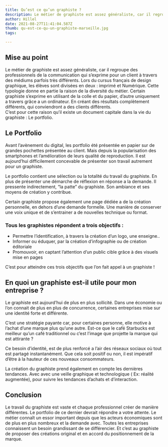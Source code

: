 ```yaml
---
title: Qu’est ce qu’un graphiste ?
description: Le métier de graphiste est assez généraliste, car il regroupe des professionnels de la communication qui s’exprime pour un client à travers des médiums parfois très différents.
author: Hillel
date: 2021-08-27T11:41:04.587Z
thumb: qu-est-ce-qu-un-graphiste-marseille.jpg
tags:

---
```


## Mise au point 

Le métier de graphiste est assez généraliste, car il regroupe des professionnels de la communication qui s’exprime pour un client à travers des médiums parfois très différents.
Lors du cursus français de design graphique, les élèves sont divisées en deux : imprimé et Numérique. Cette typologie donne en partie la raison de la diversité du métier. Certain graphiste s’exprime en utilisant de la colle et du papier, d’autre uniquement a travers grâce a un ordinateur. En créant des résultats complètement différents, qui conviendront a des clients différents.  
C’est pour cette raison qu’il existe un document capitale dans la vie du graphiste : Le portfolio.


## Le Portfolio 

Avant l’avènement du digital, les portfolio été présentée en papier sur de grandes pochettes présentée au client. Mais depuis la popularisation des smartphones et l’amélioration de leurs qualité de reproduction. Il est aujourd’hui difficilement concevable de présenter son travail autrement pour un graphiste. 

Le portfolio contient une sélection ou la totalité du travail du graphiste. En plus de présenter une démarche de réflexion en réponse a la demande. Il pressente indirectement, “la patte” du graphiste. Son ambiance et ses moyens de création y contribue. 

Certain graphiste propose également une page dédiée a de la création personnelle, en dehors d’une demande formelle. Une manière de conserver une voix unique et de s’entrainer a de nouvelles technique ou format. 


### Tous les graphistes répondent a trois objectifs :


- Permettre l’identification, à travers la création d’un logo, une enseigne..
- Informer ou éduquer, par la création d’infographie ou de création éditoriale
- Promouvoir, en captant l’attention d’un public cible grâce à des visuels mise en pages

C’est pour atteindre ces trois objectifs que l’on fait appel à un graphiste !



## En quoi un graphiste est-il utile pour mon entreprise ? 

Le graphiste est aujourd’hui de plus en plus sollicité. Dans une économie ou l’on connait de plus en plus de concurrence, certaines entreprises mise sur une identité forte et différente.

C’est une stratégie payante car, pour certaines personne, elle motive à l’achat d’une marque plus qu’une autre. Est-ce que le café Starbucks est meilleur qu’un café traditionnel ou c’est l’image que projette la marque qui est attirante ?

Ce besoin d’identité, est de plus renforcé a l’air des réseaux sociaux où tout est partagé instantanément. Que cela soit positif ou non, il est impératif d’être à la hauteur de ces nouveaux consommateurs.

La création du graphiste prend également en compte les dernières tendances. Avec avec une veille graphique et technologique ( Ex: réalité augmentée), pour suivre les tendances d’achats et d’interaction. 


## Conclusion 

Le travail du graphiste est vaste et chaque professionnel créer de manière différentes. Le portfolio de ce dernier devrait répondre a votre attente. Le métier connaît un essor important depuis que les acteurs économiques sont de plus en plus nombreux et la demande avec. Toutes les entreprises connaissent un besoin grandissant de se différencier. Et c’est au graphiste de proposer des créations original et en accord du positionnement de la marque. 